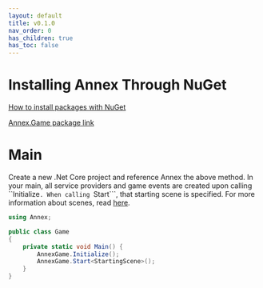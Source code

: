 ```yaml
---
layout: default
title: v0.1.0
nav_order: 0
has_children: true
has_toc: false
---
```


# Installing Annex Through NuGet
[How to install packages with NuGet](https://docs.microsoft.com/en-us/nuget/quickstart/install-and-use-a-package-in-visual-studio)

[Annex.Game package link](https://www.nuget.org/packages/Annex.Net/)

# Main
Create a new .Net Core project and reference Annex the above method.
In your main, all service providers and game events are created upon calling ``Initialize```. When calling ```Start```, that starting scene is specified. For more information about scenes, read [here](scenes).

```cs
using Annex;

public class Game
{
    private static void Main() {
        AnnexGame.Initialize();
        AnnexGame.Start<StartingScene>();
    }
}
```

